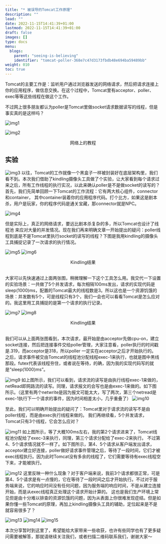 ```yaml
---
title: "* 被误导的Tomcat工作原理"
description: ""
lead: ""
date: 2022-11-15T14:41:39+01:00
lastmod: 2022-11-15T14:41:39+01:00
draft: false
images: []
type: docs
menu:
  blogs:
    parent: "seeing-is-believing"
    identifier: "tomcat-poller-368e7c47d3173fbdb48e694ba59489bb"
weight: 010
toc: true
---
```


Tomcat的主要工作是：监听用户通过浏览器发送的网络请求，然后把请求连接上你的应用程序，做信息交换。在这个过程中，Tomcat里有acceptor、poller、 exec等等这些线程在做这个工作。

不过网上很多朋友都认为poller是Tomcat里做socket请求数据读写的线程，但是事实真的是这样吗？

![img1](poller-csdn.png)

![img2](tomcat-request-procedure.png)

<center>网络上的教程</center>

## 实验
![img3](tomcat-process.png)
以往，Tomcat的工作就像一个黑盒子一样被封装好在底层架构里，我们看不到。本次我们借助了kindling摄像头工具做了个实验，让大家看到每个请求过来之后，所有工作线程的执行实况，以此来确认poller是不是做socket的读写的？
首先，我们先简单回顾一下Tomcat的工作流程：它有两大核心组件，connector和container，
其中container装着你的应用程序代码。打个比方，如果这是剧本杀，用户是玩家，你的程序代码是通关宝藏，那connector就是NPC。

![img4](tomcat-process-mark.png)

但是实际上，真正的网络请求，要远比剧本杀复杂的多，所以Tomcat也设计了线程池
来应对大量的并发情况。现在我们再来明确文章一开始提出的疑问：poller线程到底是不是Tomcat里执行socket的读写的线程？下图是我用kindling的摄像头工具捕捉记录了一次请求的执行情况。

![img5](kindling-1.png)
![img6](kindling-2.png)
<center>Kindling结果</center>
<br/>

大家可以先快速通过上面两张图，稍微理解一下这个工具怎么用。我交代一下设置的实验场景：一共做了5个并发请求，每次相隔100ms发出，请求的实现代码是sleep(1000)ms，配置的Tomcat最大的线程数是3。所以这也是一个资源饥饿的场景：并发数有5个，可是线程只有3个，我们一会也可以看看Tomcat是怎么应对的。我这里用工具捕捉的是第一个请求的执行记录。


![img7](kindling-3.png)
![img8](kindling-4.png)
<center>Kindling结果</center>
<br/>

我们可以从上面两张图看到，本次请求，最开始是由acceptor先做cpu-on，建立socket连接，然后把连接事件交给poller管理，大家注意看，poller执行的时间戳是.319，而acceptor是318，所以poller 一定实在acceptor之后才开始执行的。
之后，请求事件被交由Tomcat的线程池分配线程exec-1来执行，也就是图中黑线那段。futex代表该线程夯住，或者说在等待，的确，因为我的实现代码写的就是“sleep(1000)ms”。

![img9](kindling-5.png)
如上图所示，我们可以看到，请求流的读写是由执行线程exec-1来做的，netRead即网路流的读写。同理，请求报文的会写也是由exec-1来做的。如下图所示。（这里有两个netwrite是因为报文可能太大，写了两次，第三个netread是exec-1执行下一个请求的事件，因为时间相差太小，几乎重叠了）
![img10](kindling-6.png)

至此，我们可以明确开始提出的疑问了：Tomcat里对于请求流的读写不是由poller线程，而是由exec执行线程来做的。
我们再继续看，5个并发请求，Tomcat只有3个线程，它会怎么应对？

![img11](kindling-7.png)
如上图所示，等了大概100ms左右，我的第2个请求进来了，Tomcat线程池分配给了exec-3来执行，同理，第三个请求分配给了exec-2来执行。
不过第4、5个请求情况就不一样了。如下图所示，第4、5个请求从客户端发出请求，acceptor建立好连接，poller做好请求事件管理之后，等待了一段时间，它们才被exec线程执行。因为此时Tomcat没有多余的线程了，它们需要等待有exec线程空下来，才能被执行。

![img12](kindling-8.png)
这里反映一种什么现象？对于客户端来说，我前3个请求都很正常，可是第4、5个请求是有一点慢的，它在等待了一段时间之后才开始执行。不过对于服务端来说，它的响应时间没有任何问题，因为服务端的响应时间，不是从建立连接开始，而是从exec线程真正处理这个请求开始计算的。
这也是我们生产环境上常见但是由十分难以排查的资源饥饿的问题，因为从表面上你很难发现症结。但是如果你懂一些Tomcat的原理，再加上kindling摄像头工具的辅助，定位起来是不是就容易很多了？


![img13](kindling-9.png)
![img14](more.png)
![img15](contact.png)

本次分享暂时到这里了，希望能给大家带来一些收获，也许有些同学也有了更多疑问需要被解答，那就请继续关注我们，或者扫描二维码联系我们，谢谢大家～
